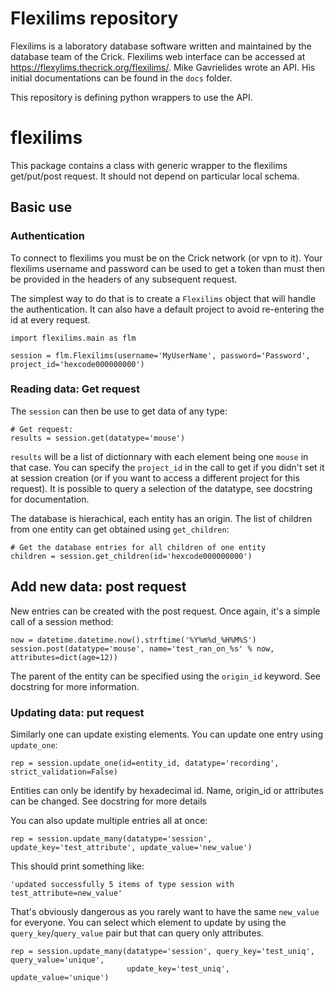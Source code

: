 # Flexilims repository

Flexilims is a laboratory database software written and maintained by the database team of the Crick. Flexilims web interface can be accessed at https://flexylims.thecrick.org/flexilims/. Mike Gavrielides wrote an API. His initial documentations can be found in the `docs` folder.

This repository is defining python wrappers to use the API.

# flexilims

This package contains a class with generic wrapper to the flexilims get/put/post request. It should not depend on particular local schema.

## Basic use

### Authentication

To connect to flexilims you must be on the Crick network (or vpn to it). Your flexilims username and password can be used to get a token than must then be provided in the headers of any subsequent request. 

The simplest way to do that is to create a `Flexilims` object that will handle the authentication. It can also have a default project to avoid re-entering the id at every request.

```
import flexilims.main as flm

session = flm.Flexilims(username='MyUserName', password='Password', project_id='hexcode000000000')
```


### Reading data: Get request

The `session` can then be use to get data of any type:

```
# Get request:
results = session.get(datatype='mouse')
```

`results` will be a list of dictionnary with each element being one `mouse` in that case. You can specify the `project_id` in the call to get if you didn't set it at session creation (or if you want to access a different project for this request). It is possible to query a selection of the datatype, see docstring for documentation.

The database is hierachical, each entity has an origin. The list of children from one entity can get obtained using `get_children`:

```
# Get the database entries for all children of one entity
children = session.get_children(id='hexcode000000000')
```

## Add new data: post request

New entries can be created with the post request. Once again, it's a simple call of a session method:

```
now = datetime.datetime.now().strftime('%Y%m%d_%H%M%S')
session.post(datatype='mouse', name='test_ran_on_%s' % now, attributes=dict(age=12))
```

The parent of the entity can be specified using the `origin_id` keyword. See docstring for more information.

### Updating data: put request

Similarly one can update existing elements. You can update one entry using `update_one`:

```
rep = session.update_one(id=entity_id, datatype='recording', strict_validation=False)
```

Entities can only be identify by hexadecimal id. Name, origin_id or attributes can be changed. See docstring for more details

You can also update multiple entries all at once:

```
rep = session.update_many(datatype='session', update_key='test_attribute', update_value='new_value')
```

This should print something like:
```
'updated successfully 5 items of type session with test_attribute=new_value'
```
That's obviously dangerous as you rarely want to have the same `new_value` for everyone. You can select which element to update by using the `query_key`/`query_value` pair but that can query only attributes.

```
rep = session.update_many(datatype='session', query_key='test_uniq', query_value='unique',
                          update_key='test_uniq', update_value='unique')
```

